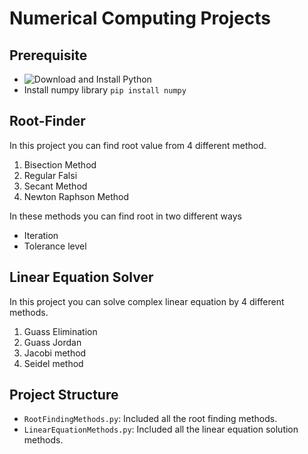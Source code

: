 # Numerical Computing Projects

## Prerequisite

- ![Download and Install Python](https://www.python.org/downloads/)
- Install numpy library ```pip install numpy```

## Root-Finder
In this project you can find root value from 4 different method.
1. Bisection Method
3. Regular Falsi
4. Secant Method
5. Newton Raphson Method

In these methods you can find root in two different ways
 - Iteration
 - Tolerance level

## Linear Equation Solver
In this project you can solve complex linear equation by 4 different methods.
1. Guass Elimination
2. Guass Jordan
3. Jacobi method
4. Seidel method

## Project Structure
- `RootFindingMethods.py`: Included all the root finding methods.
- `LinearEquationMethods.py`: Included all the linear equation solution methods.